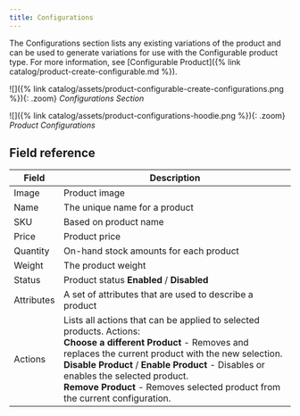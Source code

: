 ```yaml
---
title: Configurations
---
```


The Configurations section lists any existing variations of the product and can be used to generate variations for use with the Configurable product type. For more information, see [Configurable Product]({% link catalog/product-create-configurable.md %}).

![]({% link catalog/assets/product-configurable-create-configurations.png %}){: .zoom}
_Configurations Section_

![]({% link catalog/assets/product-configurations-hoodie.png %}){: .zoom}
_Product Configurations_

## Field reference

|Field|Description|
|--- |--- |
|Image|Product image|
|Name|The unique name for a product|
|SKU|Based on product name|
|Price|Product price|
|Quantity|On-hand stock amounts for each product|
|Weight|The product weight|
|Status|Product status **Enabled** / **Disabled**|
|Attributes|A set of attributes that are used to describe a product|
|Actions|Lists all actions that can be applied to selected products. Actions:<br /> **Choose a different Product** - Removes and replaces the current product with the new selection.<br /> **Disable Product** / **Enable Product** - Disables or enables the selected product.<br /> **Remove Product** - Removes selected product from the current configuration.|
